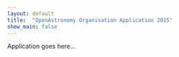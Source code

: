 ```yaml
---
layout: default
title:  "OpenAstronomy Organisation Application 2015"
show_main: false
---
```


Application goes here...
